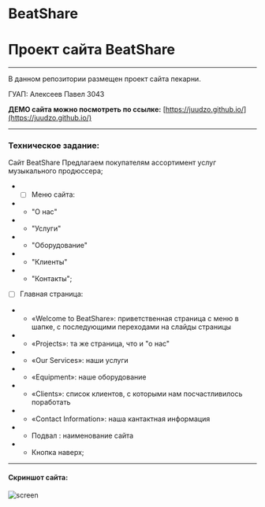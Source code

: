 # BeatShare
Проект сайта BeatShare 
========================================================================================
***
В данном репозитории размещен проект сайта пекарни.


ГУАП: Алексеев Павел 3043

**ДЕМО сайта можно посмотреть по ссылке:** [https://juudzo.github.io/](https://juudzo.github.io/)
***

### Техническое задание:
Сайт BeatShare
Предлагаем покупателям ассортимент услуг музыкального продюссера;
- - [ ] Меню сайта:
- - "О нас"
- - "Услуги"
- - "Оборудование"
- - "Клиенты"
- - "Контакты";
- [ ] Главная страница: 
-  - «Welcome to BeatShare»: приветственная страница с меню в шапке, с последующими переходами на слайды страницы
-  - «Projects»: та же страница, что и "о нас"
-  - «Our Services»: наши услуги
-  - «Equipment»: наше оборудование
-  - «Clients»: cписок клиентов, с которыми нам посчастливилось поработать
-  - «Contact Information»: наша кантактная информация
-  - Подвал : наименование сайта
-  - Кнопка наверх;
***

#### Скриншот сайта:

![screen](https://i.ibb.co/R46XfVc/beatshare.jpg)
